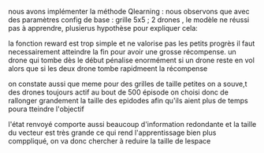 nous avons implémenter la méthode Qlearning : 
nous observons que avec des paramètres config de base : grille 5x5 ; 2 drones , le modèle ne réussi pas à apprendre, plusierus hypothèse pour expliquer cela: 

la fonction reward est trop simple et ne valorise pas les petits progrès il faut necessairement atteindre la fin pour avoir une grosse récompense. un drone qui tombe dès le début pénalise enormément si un drone reste en vol alors que si les deux drone tombe rapidmeent la récompense 

on constate aussi que meme pour des grilles de taille petites on a souve,t des drones toujours actif au bout de 500 épisode on choisi donc de rallonger grandement la taille des epidodes afin qu'ils aient plus de temps poura tteindre l'objectif 

l'état renvoyé comporte aussi beaucoup d'information redondante et la taille du vecteur est très grande ce qui rend l'apprentissage bien plus comppliqué, on va donc chercher à reduire la taille de lespace 